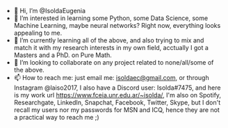 - 👋 Hi, I’m @IsoldaEugenia
- 👀 I’m interested in learning some Python, some Data Science, some Machine Learning, maybe neural networks? Right now, everything looks appealing to me.
- 🌱 I’m currently learning all of the above, and also trying to mix and match it with my research interests in my own field, acctually I got a Masters and a PhD. on Pure Math.
- 💞️ I’m looking to collaborate on any project related to none/all/some of the above.
- 📫 How to reach me: just email me: isoldaec@gmail.com, or through Instagram @laiso2017, I also have a Discord user: Isolda#7475, and here is my work url https://www.fceia.unr.edu.ar/~isolda/, I'm also on Spotify, Researchgate, LinkedIn, Snapchat, Facebook, Twitter, Skype, but I don't recall my users nor my passwords for MSN and ICQ, hence they are not a practical way to reach me ;)

<!---
IsoldaEugenia/IsoldaEugenia is a ✨ special ✨ repository because its `README.md` (this file) appears on your GitHub profile
You can click the Preview link to take a look at your changes.
--->
